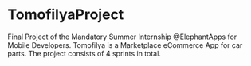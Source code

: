 # TomofilyaProject
Final Project of the Mandatory Summer Internship @ElephantApps for Mobile Developers. 
Tomofilya is a Marketplace eCommerce App for car parts. The project consists of 4 sprints in total.
